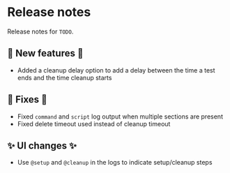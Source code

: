 # Release notes

Release notes for `TODO`.

<!--
## ‼️ Breaking chages ‼️

## ⭐ Examples ⭐

## ⛵ Tutorials ⛵

## 📚 Docs 📚

## 🎸 Misc 🎸
-->

## 💫 New features 💫

- Added a cleanup delay option to add a delay between the time a test ends and the time cleanup starts

## 🔧 Fixes 🔧

- Fixed `command` and `script` log output when multiple sections are present
- Fixed delete timeout used instead of cleanup timeout

## ✨ UI changes ✨

- Use `@setup` and `@cleanup` in the logs to indicate setup/cleanup steps
